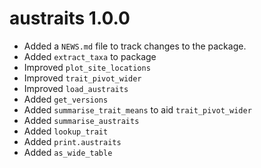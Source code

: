 # austraits 1.0.0

* Added a `NEWS.md` file to track changes to the package.
* Added `extract_taxa` to package
* Improved `plot_site_locations`
* Improved `trait_pivot_wider`
* Improved `load_austraits`
* Added `get_versions`
* Added `summarise_trait_means` to aid `trait_pivot_wider`
* Added `summarise_austraits`
* Added `lookup_trait`
* Added `print.austraits`
* Added `as_wide_table`